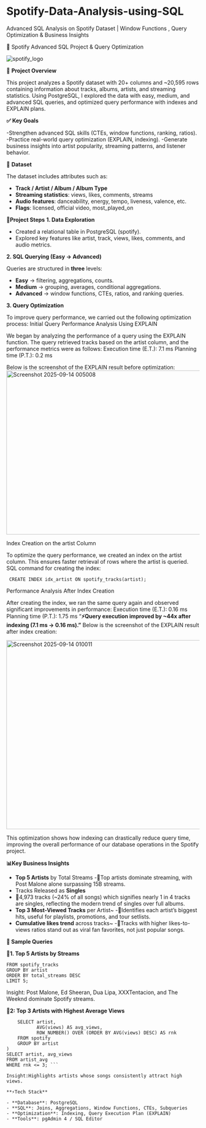#  Spotify-Data-Analysis-using-SQL
Advanced SQL Analysis on Spotify Dataset |  Window Functions , Query Optimization &amp; Business Insights


🎵 Spotify Advanced SQL Project & Query Optimization

![spotify_logo](https://github.com/user-attachments/assets/e5406e7b-d57b-4d3b-831e-f56963a55c60)


📌 **Project Overview**

This project analyzes a Spotify dataset with 20+ columns and ~20,595 rows containing information about tracks, albums, artists, and streaming statistics.
Using PostgreSQL, I explored the data with easy, medium, and advanced SQL queries, and optimized query performance with indexes and EXPLAIN plans.

**✅ Key Goals**

-Strengthen advanced SQL skills (CTEs, window functions, ranking, ratios).
-Practice real-world query optimization (EXPLAIN, indexing).
-Generate business insights into artist popularity, streaming patterns, and listener behavior.

📂 **Dataset**

The dataset includes attributes such as:

- **Track / Artist / Album / Album Type**
- **Streaming statistics**: views, likes, comments, streams
- **Audio features**: danceability, energy, tempo, liveness, valence, etc.
- **Flags**: licensed, official video, most_played_on

🚀**Project Steps**
**1. Data Exploration**

- Created a relational table in PostgreSQL (spotify).
- Explored key features like artist, track, views, likes, comments, and audio metrics.

**2. SQL Querying (Easy → Advanced)**

Queries are structured in **three** levels:

- **Easy** → filtering, aggregations, counts.
- **Medium** → grouping, averages, conditional aggregations.
- **Advanced** → window functions, CTEs, ratios, and ranking queries.

**3. Query Optimization**

To improve query performance, we carried out the following optimization process:
Initial Query Performance Analysis Using EXPLAIN

We began by analyzing the performance of a query using the EXPLAIN function.
The query retrieved tracks based on the artist column, and the performance metrics were as follows:
Execution time (E.T.): 7.1 ms
Planning time (P.T.): 0.2 ms

Below is the screenshot of the EXPLAIN result before optimization:
<img width="681" height="427" alt="Screenshot 2025-09-14 005008" src="https://github.com/user-attachments/assets/14a20a26-a068-4a8f-b851-632ee4ecd92a" />



Index Creation on the artist Column

To optimize the query performance, we created an index on the artist column. This ensures faster retrieval of rows where the artist is queried.
SQL command for creating the index:

``` CREATE INDEX idx_artist ON spotify_tracks(artist);```

Performance Analysis After Index Creation

After creating the index, we ran the same query again and observed significant improvements in performance:
Execution time (E.T.): 0.16 ms
Planning time (P.T.): 1.75 ms
“**⚡Query execution improved by ~44x after indexing (7.1 ms → 0.16 ms).”**
Below is the screenshot of the EXPLAIN result after index creation:

<img width="725" height="492" alt="Screenshot 2025-09-14 010011" src="https://github.com/user-attachments/assets/f49c3b93-e686-4974-8db2-2b64ffb3a104" />

This optimization shows how indexing can drastically reduce query time, improving the overall performance of our database operations in the Spotify project.

**📊Key Business Insights**

- **Top 5 Artists** by Total Streams
 -🎯Top artists dominate streaming, with Post Malone alone surpassing 15B streams.
- Tracks Released as **Singles**
- 🎯4,973 tracks (~24% of all songs) which signifies nearly 1 in 4 tracks are singles, reflecting the modern trend of singles over full albums.
- **Top 3 Most-Viewed Tracks** per Artist~
-🎯Identifies each artist’s biggest hits, useful for playlists, promotions, and tour setlists.
- **Cumulative likes trend** across tracks~
-🎯Tracks with higher likes-to-views ratios stand out as viral fan favorites, not just popular songs.

**🧩 Sample Queries**

🔹**1. Top 5 Artists by Streams**
```SELECT artist, SUM(stream) AS total_streams
FROM spotify_tracks
GROUP BY artist
ORDER BY total_streams DESC
LIMIT 5;
```
Insight: Post Malone, Ed Sheeran, Dua Lipa, XXXTentacion, and The Weeknd dominate Spotify streams.

🔹**2: Top 3 Artists with Highest Average Views**

```WITH artist_avg AS (
    SELECT artist,
           AVG(views) AS avg_views,
           ROW_NUMBER() OVER (ORDER BY AVG(views) DESC) AS rnk
    FROM spotify
    GROUP BY artist
)
SELECT artist, avg_views
FROM artist_avg
WHERE rnk <= 3; ```

Insight:Highlights artists whose songs consistently attract high views.

**⚡Tech Stack**

- **Database**: PostgreSQL
- **SQL**: Joins, Aggregations, Window Functions, CTEs, Subqueries
- **Optimization**: Indexing, Query Execution Plan (EXPLAIN)
- **Tools**: pgAdmin 4 / SQL Editor
 



